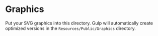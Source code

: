 Graphics
========

Put your SVG graphics into this directory. Gulp will automatically create optimized versions in the `Resources/Public/Graphics` directory.

